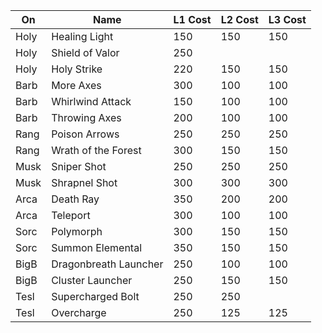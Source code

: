| On   | Name                  | L1 Cost | L2 Cost | L3 Cost |
| ---- | --------------------- | ------- | ------- | ------- |
| Holy | Healing Light         | 150     | 150     | 150     |
| Holy | Shield of Valor       | 250     |         |         |
| Holy | Holy Strike           | 220     | 150     | 150     |
| Barb | More Axes             | 300     | 100     | 100     |
| Barb | Whirlwind Attack      | 150     | 100     | 100     |
| Barb | Throwing Axes         | 200     | 100     | 100     |
| Rang | Poison Arrows         | 250     | 250     | 250     |
| Rang | Wrath of the Forest   | 300     | 150     | 150     |
| Musk | Sniper Shot           | 250     | 250     | 250     |
| Musk | Shrapnel Shot         | 300     | 300     | 300     |
| Arca | Death Ray             | 350     | 200     | 200     |
| Arca | Teleport              | 300     | 100     | 100     |
| Sorc | Polymorph             | 300     | 150     | 150     |
| Sorc | Summon Elemental      | 350     | 150     | 150     |
| BigB | Dragonbreath Launcher | 250     | 100     | 100     |
| BigB | Cluster Launcher      | 250     | 150     | 150     |
| Tesl | Supercharged Bolt     | 250     | 250     |         |
| Tesl | Overcharge            | 250     | 125     | 125     |

